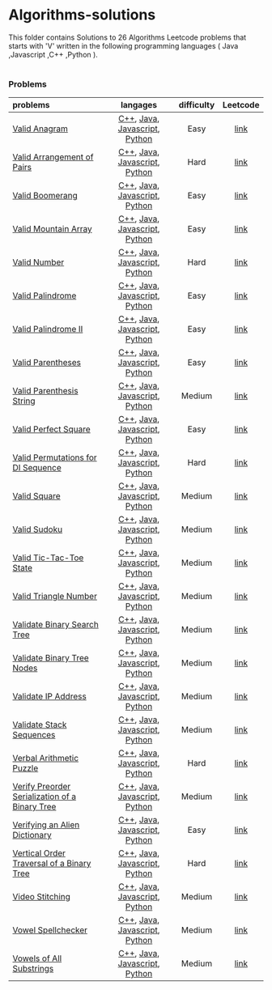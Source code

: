 # Algorithms-solutions
This folder contains Solutions to 26 Algorithms Leetcode problems that starts with 'V' written in the following programming languages ( Java ,Javascript ,C++ ,Python ).<br><br>
### Problems ###
|problems|langages|difficulty|Leetcode|
|:-------|:------:|:--------:|:------:|
|[Valid Anagram](https://github.com/AnasImloul/Leetcode-solutions/tree/main/algorithms/V/Valid%20Anagram/)|[C++](https://github.com/AnasImloul/Leetcode-solutions/tree/main/algorithms/V/Valid%20Anagram/Valid%20Anagram.cpp), [Java](https://github.com/AnasImloul/Leetcode-solutions/tree/main/algorithms/V/Valid%20Anagram/Valid%20Anagram.java), [Javascript](https://github.com/AnasImloul/Leetcode-solutions/tree/main/algorithms/V/Valid%20Anagram/Valid%20Anagram.js), [Python](https://github.com/AnasImloul/Leetcode-solutions/tree/main/algorithms/V/Valid%20Anagram/Valid%20Anagram.py)|Easy|[link](https://leetcode.com/problems/valid-anagram)|
|[Valid Arrangement of Pairs](https://github.com/AnasImloul/Leetcode-solutions/tree/main/algorithms/V/Valid%20Arrangement%20of%20Pairs/)|[C++](https://github.com/AnasImloul/Leetcode-solutions/tree/main/algorithms/V/Valid%20Arrangement%20of%20Pairs/Valid%20Arrangement%20of%20Pairs.cpp), [Java](https://github.com/AnasImloul/Leetcode-solutions/tree/main/algorithms/V/Valid%20Arrangement%20of%20Pairs/Valid%20Arrangement%20of%20Pairs.java), [Javascript](https://github.com/AnasImloul/Leetcode-solutions/tree/main/algorithms/V/Valid%20Arrangement%20of%20Pairs/Valid%20Arrangement%20of%20Pairs.js), [Python](https://github.com/AnasImloul/Leetcode-solutions/tree/main/algorithms/V/Valid%20Arrangement%20of%20Pairs/Valid%20Arrangement%20of%20Pairs.py)|Hard|[link](https://leetcode.com/problems/valid-arrangement-of-pairs)|
|[Valid Boomerang](https://github.com/AnasImloul/Leetcode-solutions/tree/main/algorithms/V/Valid%20Boomerang/)|[C++](https://github.com/AnasImloul/Leetcode-solutions/tree/main/algorithms/V/Valid%20Boomerang/Valid%20Boomerang.cpp), [Java](https://github.com/AnasImloul/Leetcode-solutions/tree/main/algorithms/V/Valid%20Boomerang/Valid%20Boomerang.java), [Javascript](https://github.com/AnasImloul/Leetcode-solutions/tree/main/algorithms/V/Valid%20Boomerang/Valid%20Boomerang.js), [Python](https://github.com/AnasImloul/Leetcode-solutions/tree/main/algorithms/V/Valid%20Boomerang/Valid%20Boomerang.py)|Easy|[link](https://leetcode.com/problems/valid-boomerang)|
|[Valid Mountain Array](https://github.com/AnasImloul/Leetcode-solutions/tree/main/algorithms/V/Valid%20Mountain%20Array/)|[C++](https://github.com/AnasImloul/Leetcode-solutions/tree/main/algorithms/V/Valid%20Mountain%20Array/Valid%20Mountain%20Array.cpp), [Java](https://github.com/AnasImloul/Leetcode-solutions/tree/main/algorithms/V/Valid%20Mountain%20Array/Valid%20Mountain%20Array.java), [Javascript](https://github.com/AnasImloul/Leetcode-solutions/tree/main/algorithms/V/Valid%20Mountain%20Array/Valid%20Mountain%20Array.js), [Python](https://github.com/AnasImloul/Leetcode-solutions/tree/main/algorithms/V/Valid%20Mountain%20Array/Valid%20Mountain%20Array.py)|Easy|[link](https://leetcode.com/problems/valid-mountain-array)|
|[Valid Number](https://github.com/AnasImloul/Leetcode-solutions/tree/main/algorithms/V/Valid%20Number/)|[C++](https://github.com/AnasImloul/Leetcode-solutions/tree/main/algorithms/V/Valid%20Number/Valid%20Number.cpp), [Java](https://github.com/AnasImloul/Leetcode-solutions/tree/main/algorithms/V/Valid%20Number/Valid%20Number.java), [Javascript](https://github.com/AnasImloul/Leetcode-solutions/tree/main/algorithms/V/Valid%20Number/Valid%20Number.js), [Python](https://github.com/AnasImloul/Leetcode-solutions/tree/main/algorithms/V/Valid%20Number/Valid%20Number.py)|Hard|[link](https://leetcode.com/problems/valid-number)|
|[Valid Palindrome](https://github.com/AnasImloul/Leetcode-solutions/tree/main/algorithms/V/Valid%20Palindrome/)|[C++](https://github.com/AnasImloul/Leetcode-solutions/tree/main/algorithms/V/Valid%20Palindrome/Valid%20Palindrome.cpp), [Java](https://github.com/AnasImloul/Leetcode-solutions/tree/main/algorithms/V/Valid%20Palindrome/Valid%20Palindrome.java), [Javascript](https://github.com/AnasImloul/Leetcode-solutions/tree/main/algorithms/V/Valid%20Palindrome/Valid%20Palindrome.js), [Python](https://github.com/AnasImloul/Leetcode-solutions/tree/main/algorithms/V/Valid%20Palindrome/Valid%20Palindrome.py)|Easy|[link](https://leetcode.com/problems/valid-palindrome)|
|[Valid Palindrome II](https://github.com/AnasImloul/Leetcode-solutions/tree/main/algorithms/V/Valid%20Palindrome%20II/)|[C++](https://github.com/AnasImloul/Leetcode-solutions/tree/main/algorithms/V/Valid%20Palindrome%20II/Valid%20Palindrome%20II.cpp), [Java](https://github.com/AnasImloul/Leetcode-solutions/tree/main/algorithms/V/Valid%20Palindrome%20II/Valid%20Palindrome%20II.java), [Javascript](https://github.com/AnasImloul/Leetcode-solutions/tree/main/algorithms/V/Valid%20Palindrome%20II/Valid%20Palindrome%20II.js), [Python](https://github.com/AnasImloul/Leetcode-solutions/tree/main/algorithms/V/Valid%20Palindrome%20II/Valid%20Palindrome%20II.py)|Easy|[link](https://leetcode.com/problems/valid-palindrome-ii)|
|[Valid Parentheses](https://github.com/AnasImloul/Leetcode-solutions/tree/main/algorithms/V/Valid%20Parentheses/)|[C++](https://github.com/AnasImloul/Leetcode-solutions/tree/main/algorithms/V/Valid%20Parentheses/Valid%20Parentheses.cpp), [Java](https://github.com/AnasImloul/Leetcode-solutions/tree/main/algorithms/V/Valid%20Parentheses/Valid%20Parentheses.java), [Javascript](https://github.com/AnasImloul/Leetcode-solutions/tree/main/algorithms/V/Valid%20Parentheses/Valid%20Parentheses.js), [Python](https://github.com/AnasImloul/Leetcode-solutions/tree/main/algorithms/V/Valid%20Parentheses/Valid%20Parentheses.py)|Easy|[link](https://leetcode.com/problems/valid-parentheses)|
|[Valid Parenthesis String](https://github.com/AnasImloul/Leetcode-solutions/tree/main/algorithms/V/Valid%20Parenthesis%20String/)|[C++](https://github.com/AnasImloul/Leetcode-solutions/tree/main/algorithms/V/Valid%20Parenthesis%20String/Valid%20Parenthesis%20String.cpp), [Java](https://github.com/AnasImloul/Leetcode-solutions/tree/main/algorithms/V/Valid%20Parenthesis%20String/Valid%20Parenthesis%20String.java), [Javascript](https://github.com/AnasImloul/Leetcode-solutions/tree/main/algorithms/V/Valid%20Parenthesis%20String/Valid%20Parenthesis%20String.js), [Python](https://github.com/AnasImloul/Leetcode-solutions/tree/main/algorithms/V/Valid%20Parenthesis%20String/Valid%20Parenthesis%20String.py)|Medium|[link](https://leetcode.com/problems/valid-parenthesis-string)|
|[Valid Perfect Square](https://github.com/AnasImloul/Leetcode-solutions/tree/main/algorithms/V/Valid%20Perfect%20Square/)|[C++](https://github.com/AnasImloul/Leetcode-solutions/tree/main/algorithms/V/Valid%20Perfect%20Square/Valid%20Perfect%20Square.cpp), [Java](https://github.com/AnasImloul/Leetcode-solutions/tree/main/algorithms/V/Valid%20Perfect%20Square/Valid%20Perfect%20Square.java), [Javascript](https://github.com/AnasImloul/Leetcode-solutions/tree/main/algorithms/V/Valid%20Perfect%20Square/Valid%20Perfect%20Square.js), [Python](https://github.com/AnasImloul/Leetcode-solutions/tree/main/algorithms/V/Valid%20Perfect%20Square/Valid%20Perfect%20Square.py)|Easy|[link](https://leetcode.com/problems/valid-perfect-square)|
|[Valid Permutations for DI Sequence](https://github.com/AnasImloul/Leetcode-solutions/tree/main/algorithms/V/Valid%20Permutations%20for%20DI%20Sequence/)|[C++](https://github.com/AnasImloul/Leetcode-solutions/tree/main/algorithms/V/Valid%20Permutations%20for%20DI%20Sequence/Valid%20Permutations%20for%20DI%20Sequence.cpp), [Java](https://github.com/AnasImloul/Leetcode-solutions/tree/main/algorithms/V/Valid%20Permutations%20for%20DI%20Sequence/Valid%20Permutations%20for%20DI%20Sequence.java), [Javascript](https://github.com/AnasImloul/Leetcode-solutions/tree/main/algorithms/V/Valid%20Permutations%20for%20DI%20Sequence/Valid%20Permutations%20for%20DI%20Sequence.js), [Python](https://github.com/AnasImloul/Leetcode-solutions/tree/main/algorithms/V/Valid%20Permutations%20for%20DI%20Sequence/Valid%20Permutations%20for%20DI%20Sequence.py)|Hard|[link](https://leetcode.com/problems/valid-permutations-for-di-sequence)|
|[Valid Square](https://github.com/AnasImloul/Leetcode-solutions/tree/main/algorithms/V/Valid%20Square/)|[C++](https://github.com/AnasImloul/Leetcode-solutions/tree/main/algorithms/V/Valid%20Square/Valid%20Square.cpp), [Java](https://github.com/AnasImloul/Leetcode-solutions/tree/main/algorithms/V/Valid%20Square/Valid%20Square.java), [Javascript](https://github.com/AnasImloul/Leetcode-solutions/tree/main/algorithms/V/Valid%20Square/Valid%20Square.js), [Python](https://github.com/AnasImloul/Leetcode-solutions/tree/main/algorithms/V/Valid%20Square/Valid%20Square.py)|Medium|[link](https://leetcode.com/problems/valid-square)|
|[Valid Sudoku](https://github.com/AnasImloul/Leetcode-solutions/tree/main/algorithms/V/Valid%20Sudoku/)|[C++](https://github.com/AnasImloul/Leetcode-solutions/tree/main/algorithms/V/Valid%20Sudoku/Valid%20Sudoku.cpp), [Java](https://github.com/AnasImloul/Leetcode-solutions/tree/main/algorithms/V/Valid%20Sudoku/Valid%20Sudoku.java), [Javascript](https://github.com/AnasImloul/Leetcode-solutions/tree/main/algorithms/V/Valid%20Sudoku/Valid%20Sudoku.js), [Python](https://github.com/AnasImloul/Leetcode-solutions/tree/main/algorithms/V/Valid%20Sudoku/Valid%20Sudoku.py)|Medium|[link](https://leetcode.com/problems/valid-sudoku)|
|[Valid Tic-Tac-Toe State](https://github.com/AnasImloul/Leetcode-solutions/tree/main/algorithms/V/Valid%20Tic-Tac-Toe%20State/)|[C++](https://github.com/AnasImloul/Leetcode-solutions/tree/main/algorithms/V/Valid%20Tic-Tac-Toe%20State/Valid%20Tic-Tac-Toe%20State.cpp), [Java](https://github.com/AnasImloul/Leetcode-solutions/tree/main/algorithms/V/Valid%20Tic-Tac-Toe%20State/Valid%20Tic-Tac-Toe%20State.java), [Javascript](https://github.com/AnasImloul/Leetcode-solutions/tree/main/algorithms/V/Valid%20Tic-Tac-Toe%20State/Valid%20Tic-Tac-Toe%20State.js), [Python](https://github.com/AnasImloul/Leetcode-solutions/tree/main/algorithms/V/Valid%20Tic-Tac-Toe%20State/Valid%20Tic-Tac-Toe%20State.py)|Medium|[link](https://leetcode.com/problems/valid-tic-tac-toe-state)|
|[Valid Triangle Number](https://github.com/AnasImloul/Leetcode-solutions/tree/main/algorithms/V/Valid%20Triangle%20Number/)|[C++](https://github.com/AnasImloul/Leetcode-solutions/tree/main/algorithms/V/Valid%20Triangle%20Number/Valid%20Triangle%20Number.cpp), [Java](https://github.com/AnasImloul/Leetcode-solutions/tree/main/algorithms/V/Valid%20Triangle%20Number/Valid%20Triangle%20Number.java), [Javascript](https://github.com/AnasImloul/Leetcode-solutions/tree/main/algorithms/V/Valid%20Triangle%20Number/Valid%20Triangle%20Number.js), [Python](https://github.com/AnasImloul/Leetcode-solutions/tree/main/algorithms/V/Valid%20Triangle%20Number/Valid%20Triangle%20Number.py)|Medium|[link](https://leetcode.com/problems/valid-triangle-number)|
|[Validate Binary Search Tree](https://github.com/AnasImloul/Leetcode-solutions/tree/main/algorithms/V/Validate%20Binary%20Search%20Tree/)|[C++](https://github.com/AnasImloul/Leetcode-solutions/tree/main/algorithms/V/Validate%20Binary%20Search%20Tree/Validate%20Binary%20Search%20Tree.cpp), [Java](https://github.com/AnasImloul/Leetcode-solutions/tree/main/algorithms/V/Validate%20Binary%20Search%20Tree/Validate%20Binary%20Search%20Tree.java), [Javascript](https://github.com/AnasImloul/Leetcode-solutions/tree/main/algorithms/V/Validate%20Binary%20Search%20Tree/Validate%20Binary%20Search%20Tree.js), [Python](https://github.com/AnasImloul/Leetcode-solutions/tree/main/algorithms/V/Validate%20Binary%20Search%20Tree/Validate%20Binary%20Search%20Tree.py)|Medium|[link](https://leetcode.com/problems/validate-binary-search-tree)|
|[Validate Binary Tree Nodes](https://github.com/AnasImloul/Leetcode-solutions/tree/main/algorithms/V/Validate%20Binary%20Tree%20Nodes/)|[C++](https://github.com/AnasImloul/Leetcode-solutions/tree/main/algorithms/V/Validate%20Binary%20Tree%20Nodes/Validate%20Binary%20Tree%20Nodes.cpp), [Java](https://github.com/AnasImloul/Leetcode-solutions/tree/main/algorithms/V/Validate%20Binary%20Tree%20Nodes/Validate%20Binary%20Tree%20Nodes.java), [Javascript](https://github.com/AnasImloul/Leetcode-solutions/tree/main/algorithms/V/Validate%20Binary%20Tree%20Nodes/Validate%20Binary%20Tree%20Nodes.js), [Python](https://github.com/AnasImloul/Leetcode-solutions/tree/main/algorithms/V/Validate%20Binary%20Tree%20Nodes/Validate%20Binary%20Tree%20Nodes.py)|Medium|[link](https://leetcode.com/problems/validate-binary-tree-nodes)|
|[Validate IP Address](https://github.com/AnasImloul/Leetcode-solutions/tree/main/algorithms/V/Validate%20IP%20Address/)|[C++](https://github.com/AnasImloul/Leetcode-solutions/tree/main/algorithms/V/Validate%20IP%20Address/Validate%20IP%20Address.cpp), [Java](https://github.com/AnasImloul/Leetcode-solutions/tree/main/algorithms/V/Validate%20IP%20Address/Validate%20IP%20Address.java), [Javascript](https://github.com/AnasImloul/Leetcode-solutions/tree/main/algorithms/V/Validate%20IP%20Address/Validate%20IP%20Address.js), [Python](https://github.com/AnasImloul/Leetcode-solutions/tree/main/algorithms/V/Validate%20IP%20Address/Validate%20IP%20Address.py)|Medium|[link](https://leetcode.com/problems/validate-ip-address)|
|[Validate Stack Sequences](https://github.com/AnasImloul/Leetcode-solutions/tree/main/algorithms/V/Validate%20Stack%20Sequences/)|[C++](https://github.com/AnasImloul/Leetcode-solutions/tree/main/algorithms/V/Validate%20Stack%20Sequences/Validate%20Stack%20Sequences.cpp), [Java](https://github.com/AnasImloul/Leetcode-solutions/tree/main/algorithms/V/Validate%20Stack%20Sequences/Validate%20Stack%20Sequences.java), [Javascript](https://github.com/AnasImloul/Leetcode-solutions/tree/main/algorithms/V/Validate%20Stack%20Sequences/Validate%20Stack%20Sequences.js), [Python](https://github.com/AnasImloul/Leetcode-solutions/tree/main/algorithms/V/Validate%20Stack%20Sequences/Validate%20Stack%20Sequences.py)|Medium|[link](https://leetcode.com/problems/validate-stack-sequences)|
|[Verbal Arithmetic Puzzle](https://github.com/AnasImloul/Leetcode-solutions/tree/main/algorithms/V/Verbal%20Arithmetic%20Puzzle/)|[C++](https://github.com/AnasImloul/Leetcode-solutions/tree/main/algorithms/V/Verbal%20Arithmetic%20Puzzle/Verbal%20Arithmetic%20Puzzle.cpp), [Java](https://github.com/AnasImloul/Leetcode-solutions/tree/main/algorithms/V/Verbal%20Arithmetic%20Puzzle/Verbal%20Arithmetic%20Puzzle.java), [Javascript](https://github.com/AnasImloul/Leetcode-solutions/tree/main/algorithms/V/Verbal%20Arithmetic%20Puzzle/Verbal%20Arithmetic%20Puzzle.js), [Python](https://github.com/AnasImloul/Leetcode-solutions/tree/main/algorithms/V/Verbal%20Arithmetic%20Puzzle/Verbal%20Arithmetic%20Puzzle.py)|Hard|[link](https://leetcode.com/problems/verbal-arithmetic-puzzle)|
|[Verify Preorder Serialization of a Binary Tree](https://github.com/AnasImloul/Leetcode-solutions/tree/main/algorithms/V/Verify%20Preorder%20Serialization%20of%20a%20Binary%20Tree/)|[C++](https://github.com/AnasImloul/Leetcode-solutions/tree/main/algorithms/V/Verify%20Preorder%20Serialization%20of%20a%20Binary%20Tree/Verify%20Preorder%20Serialization%20of%20a%20Binary%20Tree.cpp), [Java](https://github.com/AnasImloul/Leetcode-solutions/tree/main/algorithms/V/Verify%20Preorder%20Serialization%20of%20a%20Binary%20Tree/Verify%20Preorder%20Serialization%20of%20a%20Binary%20Tree.java), [Javascript](https://github.com/AnasImloul/Leetcode-solutions/tree/main/algorithms/V/Verify%20Preorder%20Serialization%20of%20a%20Binary%20Tree/Verify%20Preorder%20Serialization%20of%20a%20Binary%20Tree.js), [Python](https://github.com/AnasImloul/Leetcode-solutions/tree/main/algorithms/V/Verify%20Preorder%20Serialization%20of%20a%20Binary%20Tree/Verify%20Preorder%20Serialization%20of%20a%20Binary%20Tree.py)|Medium|[link](https://leetcode.com/problems/verify-preorder-serialization-of-a-binary-tree)|
|[Verifying an Alien Dictionary](https://github.com/AnasImloul/Leetcode-solutions/tree/main/algorithms/V/Verifying%20an%20Alien%20Dictionary/)|[C++](https://github.com/AnasImloul/Leetcode-solutions/tree/main/algorithms/V/Verifying%20an%20Alien%20Dictionary/Verifying%20an%20Alien%20Dictionary.cpp), [Java](https://github.com/AnasImloul/Leetcode-solutions/tree/main/algorithms/V/Verifying%20an%20Alien%20Dictionary/Verifying%20an%20Alien%20Dictionary.java), [Javascript](https://github.com/AnasImloul/Leetcode-solutions/tree/main/algorithms/V/Verifying%20an%20Alien%20Dictionary/Verifying%20an%20Alien%20Dictionary.js), [Python](https://github.com/AnasImloul/Leetcode-solutions/tree/main/algorithms/V/Verifying%20an%20Alien%20Dictionary/Verifying%20an%20Alien%20Dictionary.py)|Easy|[link](https://leetcode.com/problems/verifying-an-alien-dictionary)|
|[Vertical Order Traversal of a Binary Tree](https://github.com/AnasImloul/Leetcode-solutions/tree/main/algorithms/V/Vertical%20Order%20Traversal%20of%20a%20Binary%20Tree/)|[C++](https://github.com/AnasImloul/Leetcode-solutions/tree/main/algorithms/V/Vertical%20Order%20Traversal%20of%20a%20Binary%20Tree/Vertical%20Order%20Traversal%20of%20a%20Binary%20Tree.cpp), [Java](https://github.com/AnasImloul/Leetcode-solutions/tree/main/algorithms/V/Vertical%20Order%20Traversal%20of%20a%20Binary%20Tree/Vertical%20Order%20Traversal%20of%20a%20Binary%20Tree.java), [Javascript](https://github.com/AnasImloul/Leetcode-solutions/tree/main/algorithms/V/Vertical%20Order%20Traversal%20of%20a%20Binary%20Tree/Vertical%20Order%20Traversal%20of%20a%20Binary%20Tree.js), [Python](https://github.com/AnasImloul/Leetcode-solutions/tree/main/algorithms/V/Vertical%20Order%20Traversal%20of%20a%20Binary%20Tree/Vertical%20Order%20Traversal%20of%20a%20Binary%20Tree.py)|Hard|[link](https://leetcode.com/problems/vertical-order-traversal-of-a-binary-tree)|
|[Video Stitching](https://github.com/AnasImloul/Leetcode-solutions/tree/main/algorithms/V/Video%20Stitching/)|[C++](https://github.com/AnasImloul/Leetcode-solutions/tree/main/algorithms/V/Video%20Stitching/Video%20Stitching.cpp), [Java](https://github.com/AnasImloul/Leetcode-solutions/tree/main/algorithms/V/Video%20Stitching/Video%20Stitching.java), [Javascript](https://github.com/AnasImloul/Leetcode-solutions/tree/main/algorithms/V/Video%20Stitching/Video%20Stitching.js), [Python](https://github.com/AnasImloul/Leetcode-solutions/tree/main/algorithms/V/Video%20Stitching/Video%20Stitching.py)|Medium|[link](https://leetcode.com/problems/video-stitching)|
|[Vowel Spellchecker](https://github.com/AnasImloul/Leetcode-solutions/tree/main/algorithms/V/Vowel%20Spellchecker/)|[C++](https://github.com/AnasImloul/Leetcode-solutions/tree/main/algorithms/V/Vowel%20Spellchecker/Vowel%20Spellchecker.cpp), [Java](https://github.com/AnasImloul/Leetcode-solutions/tree/main/algorithms/V/Vowel%20Spellchecker/Vowel%20Spellchecker.java), [Javascript](https://github.com/AnasImloul/Leetcode-solutions/tree/main/algorithms/V/Vowel%20Spellchecker/Vowel%20Spellchecker.js), [Python](https://github.com/AnasImloul/Leetcode-solutions/tree/main/algorithms/V/Vowel%20Spellchecker/Vowel%20Spellchecker.py)|Medium|[link](https://leetcode.com/problems/vowel-spellchecker)|
|[Vowels of All Substrings](https://github.com/AnasImloul/Leetcode-solutions/tree/main/algorithms/V/Vowels%20of%20All%20Substrings/)|[C++](https://github.com/AnasImloul/Leetcode-solutions/tree/main/algorithms/V/Vowels%20of%20All%20Substrings/Vowels%20of%20All%20Substrings.cpp), [Java](https://github.com/AnasImloul/Leetcode-solutions/tree/main/algorithms/V/Vowels%20of%20All%20Substrings/Vowels%20of%20All%20Substrings.java), [Javascript](https://github.com/AnasImloul/Leetcode-solutions/tree/main/algorithms/V/Vowels%20of%20All%20Substrings/Vowels%20of%20All%20Substrings.js), [Python](https://github.com/AnasImloul/Leetcode-solutions/tree/main/algorithms/V/Vowels%20of%20All%20Substrings/Vowels%20of%20All%20Substrings.py)|Medium|[link](https://leetcode.com/problems/vowels-of-all-substrings)|